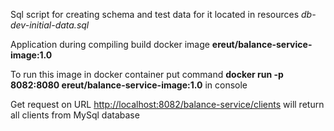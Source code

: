 Sql script for creating schema and test data for it located in resources *db-dev-initial-data.sql*

Application during compiling build docker image **ereut/balance-service-image:1.0**

To run this image in docker container put command **docker run -p 8082:8080 ereut/balance-service-image:1.0** in console

Get request on URL <http://localhost:8082/balance-service/clients> will return all clients from MySql database

 